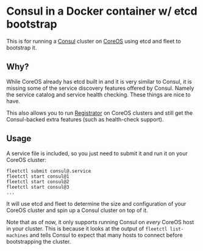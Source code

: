# Consul in a Docker container w/ etcd bootstrap

This is for running a [Consul](http://consul.io/) cluster on [CoreOS](http://coreos.com) using etcd and fleet to bootstrap it.

## Why?

While CoreOS already has etcd built in and it is very similar to Consul, it is missing some of the service discovery features offered by Consul. Namely the service catalog and service health checking. These things are nice to have.

This also allows you to run [Registrator](https://github.com/progrium/registrator) on CoreOS clusters and still get the Consul-backed extra features (such as health-check support).

## Usage

A service file is included, so you just need to submit it and run it on your CoreOS cluster:

```
fleetctl submit consul@.service
fleetctl start consul@1
fleetctl start consul@2
fleetctl start consul@3
...
```

It will use etcd and fleet to determine the size and configuration of your CoreOS cluster and spin up a Consul cluster on top of it.

Note that as of now, it only supports running Consul on *every* CoreOS host in your cluster. This is because it looks at the output of `fleetctl list-machines` and tells Consul to expect that many hosts to connect before bootstrapping the cluster.
